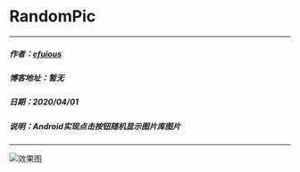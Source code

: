 # RandomPic
---
##### 作者：[efuious](https://blog.csdn.net/efuious)
##### 博客地址：暂无
##### 日期：2020/04/01
##### 说明：Android实现点击按钮随机显示图片库图片
---
![效果图](https://i.loli.net/2020/04/01/qmXVp5bz1wtSD3Q.png)
